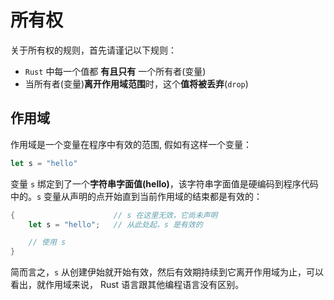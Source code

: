 # 所有权

关于所有权的规则，首先请谨记以下规则：

- `Rust` 中每一个值都 **有且只有** 一个所有者(变量)
- 当所有者(变量)**离开作用域范围**时，这个**值将被丢弃**(`drop`)


## 作用域
作用域是一个变量在程序中有效的范围, 假如有这样一个变量：
```rust
let s = "hello"
```
变量 `s` 绑定到了一个**字符串字面值(hello)**，该字符串字面值是硬编码到程序代码中的。`s` 变量从声明的点开始直到当前作用域的结束都是有效的：
```rust
{                      // s 在这里无效，它尚未声明
    let s = "hello";   // 从此处起，s 是有效的

    // 使用 s
}     
```
简而言之，`s` 从创建伊始就开始有效，然后有效期持续到它离开作用域为止，可以看出，就作用域来说， Rust 语言跟其他编程语言没有区别。